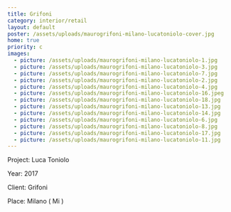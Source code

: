 ```yaml
---
title: Grifoni
category: interior/retail
layout: default
poster: /assets/uploads/maurogrifoni-milano-lucatoniolo-cover.jpg
home: true
priority: c
images:
  - picture: /assets/uploads/maurogrifoni-milano-lucatoniolo-1.jpg
  - picture: /assets/uploads/maurogrifoni-milano-lucatoniolo-3.jpg
  - picture: /assets/uploads/maurogrifoni-milano-lucatoniolo-7.jpg
  - picture: /assets/uploads/maurogrifoni-milano-lucatoniolo-2.jpg
  - picture: /assets/uploads/maurogrifoni-milano-lucatoniolo-4.jpg
  - picture: /assets/uploads/maurogrifoni-milano-lucatoniolo-16.jpeg
  - picture: /assets/uploads/maurogrifoni-milano-lucatoniolo-18.jpg
  - picture: /assets/uploads/maurogrifoni-milano-lucatoniolo-13.jpg
  - picture: /assets/uploads/maurogrifoni-milano-lucatoniolo-14.jpg
  - picture: /assets/uploads/maurogrifoni-milano-lucatoniolo-6.jpg
  - picture: /assets/uploads/maurogrifoni-milano-lucatoniolo-8.jpg
  - picture: /assets/uploads/maurogrifoni-milano-lucatoniolo-17.jpg
  - picture: /assets/uploads/maurogrifoni-milano-lucatoniolo-11.jpg
---
```

Project: Luca Toniolo

Year: 2017

Client: Grifoni

Place: Milano ( Mi )




